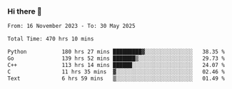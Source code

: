 ### Hi there 👋

<!--
**floyiac/floyiac** is a ✨ _special_ ✨ repository because its `README.md` (this file) appears on your GitHub profile.

Here are some ideas to get you started:

- 🔭 I’m currently working on ...
- 🌱 I’m currently learning ...
- 👯 I’m looking to collaborate on ...
- 🤔 I’m looking for help with ...
- 💬 Ask me about ...
- 📫 How to reach me: ...
- 😄 Pronouns: ...
- ⚡ Fun fact: ...
-->

<!--START_SECTION:waka-->

```txt
From: 16 November 2023 - To: 30 May 2025

Total Time: 470 hrs 10 mins

Python           180 hrs 27 mins █████████▓░░░░░░░░░░░░░░░   38.35 %
Go               139 hrs 52 mins ███████▒░░░░░░░░░░░░░░░░░   29.73 %
C++              113 hrs 14 mins ██████░░░░░░░░░░░░░░░░░░░   24.07 %
C                11 hrs 35 mins  ▓░░░░░░░░░░░░░░░░░░░░░░░░   02.46 %
Text             6 hrs 59 mins   ▒░░░░░░░░░░░░░░░░░░░░░░░░   01.49 %
```

<!--END_SECTION:waka-->
